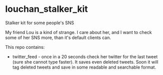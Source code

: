 # louchan_stalker_kit
Stalker kit for some people's SNS

My friend Lou is a kind of strange. I care about her, and I want to check some of her SNS more,
than it's default clients can.

This repo contains:

* twitter_feed - once in a 20 seconds check her twitter for the last tweet
(sure she cannot type faster). It saves even deleted tweets.
Soon it will tag deleted tweets and save in some readable and searchable format.
